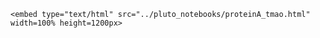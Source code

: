 ```@raw html
<embed type="text/html" src="../pluto_notebooks/proteinA_tmao.html" width=100% height=1200px>
```
